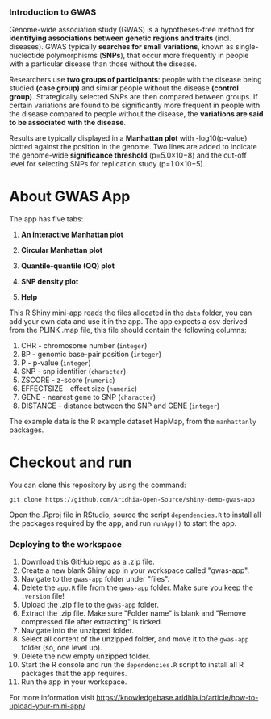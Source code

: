 

### Introduction to GWAS

Genome-wide association study (GWAS) is a hypotheses-free method for **identifying associations between genetic regions and traits** (incl. diseases). GWAS typically **searches for small variations**, known as single-nucleotide polymorphisms (**SNPs**), that occur more frequently in people with a particular disease than those without the disease.

Researchers use **two groups of participants**: people with the disease being studied **(case group)** and similar people without the disease **(control group)**. Strategically selected SNPs are then compared between groups. If certain variations are found to be significantly more frequent in people with the disease compared to people without the disease, the **variations are said to be associated with the disease**.

Results are typically displayed in a **Manhattan plot** with -log10(p-value) plotted against the position in the genome. Two lines are added to indicate the genome-wide **significance threshold** (p=5.0×10−8) and the cut-off level for selecting SNPs for replication study (p=1.0×10−5). 

# About GWAS App

The app has five tabs:
1. **An interactive Manhattan plot**

2. **Circular Manhattan plot** 

3. **Quantile-quantile (QQ) plot**

4. **SNP density plot**

5. **Help**

This R Shiny mini-app reads the files allocated in the `data` folder, you can add your own data and use it in the app. The app expects a csv derived from the PLINK .map file, this file should contain the following columns:

1. CHR - chromosome number (`integer`)
2. BP - genomic base-pair position (`integer`)
3. P - p-value (`integer`)
4. SNP - snp identifier (`character`)
5. ZSCORE - z-score (`numeric`)
6. EFFECTSIZE - effect size (`numeric`)
7. GENE - nearest gene to SNP (`character`)
8. DISTANCE - distance between the SNP and GENE (`integer`)

The example data is the R example dataset HapMap, from the `manhattanly` packages.

# Checkout and run

You can clone this repository by using the command:

```
git clone https://github.com/Aridhia-Open-Source/shiny-demo-gwas-app
```

Open the .Rproj file in RStudio, source the script `dependencies.R` to install all the packages required by the app, and run `runApp()` to start the app.

### Deploying to the workspace

1. Download this GitHub repo as a .zip file.
2. Create a new blank Shiny app in your workspace called "gwas-app".
3. Navigate to the `gwas-app` folder under "files".
4. Delete the `app.R` file from the `gwas-app` folder. Make sure you keep the `.version` file!
5. Upload the .zip file to the `gwas-app` folder.
6. Extract the .zip file. Make sure "Folder name" is blank and "Remove compressed file after extracting" is ticked.
7. Navigate into the unzipped folder.
8. Select all content of the unzipped folder, and move it to the `gwas-app` folder (so, one level up).
9. Delete the now empty unzipped folder.
10. Start the R console and run the `dependencies.R` script to install all R packages that the app requires.
11. Run the app in your workspace.

For more information visit https://knowledgebase.aridhia.io/article/how-to-upload-your-mini-app/

